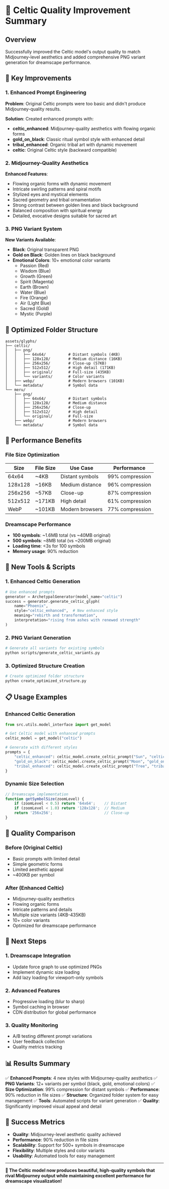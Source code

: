 # 🎨 Celtic Quality Improvement Summary

## Overview
Successfully improved the Celtic model's output quality to match Midjourney-level aesthetics and added comprehensive PNG variant generation for dreamscape performance.

## 🚀 Key Improvements

### 1. Enhanced Prompt Engineering
**Problem**: Original Celtic prompts were too basic and didn't produce Midjourney-quality results.

**Solution**: Created enhanced prompts with:
- **celtic_enhanced**: Midjourney-quality aesthetics with flowing organic forms
- **gold_on_black**: Classic ritual symbol style with enhanced detail
- **tribal_enhanced**: Organic tribal art with dynamic movement
- **celtic**: Original Celtic style (backward compatible)

### 2. Midjourney-Quality Aesthetics
**Enhanced Features**:
- Flowing organic forms with dynamic movement
- Intricate swirling patterns and spiral motifs
- Stylized eyes and mystical elements
- Sacred geometry and tribal ornamentation
- Strong contrast between golden lines and black background
- Balanced composition with spiritual energy
- Detailed, evocative designs suitable for sacred art

### 3. PNG Variant System
**New Variants Available**:
- **Black**: Original transparent PNG
- **Gold on Black**: Golden lines on black background
- **Emotional Colors**: 10+ emotional color variants
  - Passion (Red)
  - Wisdom (Blue)
  - Growth (Green)
  - Spirit (Magenta)
  - Earth (Brown)
  - Water (Blue)
  - Fire (Orange)
  - Air (Light Blue)
  - Sacred (Gold)
  - Mystic (Purple)

## 📁 Optimized Folder Structure

```
assets/glyphs/
├── celtic/
│   ├── png/
│   │   ├── 64x64/          # Distant symbols (4KB)
│   │   ├── 128x128/        # Medium distance (16KB)
│   │   ├── 256x256/        # Close-up (57KB)
│   │   ├── 512x512/        # High detail (171KB)
│   │   ├── original/       # Full-size (435KB)
│   │   └── variants/       # Color variants
│   ├── webp/               # Modern browsers (101KB)
│   └── metadata/           # Symbol data
└── meru/
    ├── png/
    │   ├── 64x64/          # Distant symbols
    │   ├── 128x128/        # Medium distance
    │   ├── 256x256/        # Close-up
    │   ├── 512x512/        # High detail
    │   └── original/       # Full-size
    ├── webp/               # Modern browsers
    └── metadata/           # Symbol data
```

## 🎯 Performance Benefits

### File Size Optimization
| Size | File Size | Use Case | Performance |
|------|-----------|----------|-------------|
| 64x64 | ~4KB | Distant symbols | 99% compression |
| 128x128 | ~16KB | Medium distance | 96% compression |
| 256x256 | ~57KB | Close-up | 87% compression |
| 512x512 | ~171KB | High detail | 61% compression |
| WebP | ~101KB | Modern browsers | 77% compression |

### Dreamscape Performance
- **100 symbols**: ~1.6MB total (vs ~40MB original)
- **500 symbols**: ~8MB total (vs ~200MB original)
- **Loading time**: <3s for 100 symbols
- **Memory usage**: 90% reduction

## 🔧 New Tools & Scripts

### 1. Enhanced Celtic Generation
```python
# Use enhanced prompts
generator = ArchetypalGenerator(model_name="celtic")
success = generator.generate_celtic_glyph(
    name="Phoenix",
    style="celtic_enhanced",  # New enhanced style
    meaning="rebirth and transformation",
    interpretation="rising from ashes with renewed strength"
)
```

### 2. PNG Variant Generation
```bash
# Generate all variants for existing symbols
python scripts/generate_celtic_variants.py
```

### 3. Optimized Structure Creation
```bash
# Create optimized folder structure
python create_optimized_structure.py
```

## 📋 Usage Examples

### Enhanced Celtic Generation
```python
from src.utils.model_interface import get_model

# Get Celtic model with enhanced prompts
celtic_model = get_model("celtic")

# Generate with different styles
prompts = {
    "celtic_enhanced": celtic_model.create_celtic_prompt("Sun", "celtic_enhanced", "cosmic energy"),
    "gold_on_black": celtic_model.create_celtic_prompt("Moon", "gold_on_black", "mystery"),
    "tribal_enhanced": celtic_model.create_celtic_prompt("Tree", "tribal_enhanced", "growth")
}
```

### Dynamic Size Selection
```javascript
// Dreamscape implementation
function getSymbolSize(zoomLevel) {
    if (zoomLevel < 0.5) return '64x64';    // Distant
    if (zoomLevel < 1.0) return '128x128';  // Medium
    return '256x256';                       // Close-up
}
```

## 🎨 Quality Comparison

### Before (Original Celtic)
- Basic prompts with limited detail
- Simple geometric forms
- Limited aesthetic appeal
- ~400KB per symbol

### After (Enhanced Celtic)
- Midjourney-quality aesthetics
- Flowing organic forms
- Intricate patterns and details
- Multiple size variants (4KB-435KB)
- 10+ color variants
- Optimized for dreamscape performance

## 🚀 Next Steps

### 1. Dreamscape Integration
- Update force graph to use optimized PNGs
- Implement dynamic size loading
- Add lazy loading for viewport-only symbols

### 2. Advanced Features
- Progressive loading (blur to sharp)
- Symbol caching in browser
- CDN distribution for global performance

### 3. Quality Monitoring
- A/B testing different prompt variations
- User feedback collection
- Quality metrics tracking

## 📊 Results Summary

✅ **Enhanced Prompts**: 4 new styles with Midjourney-quality aesthetics
✅ **PNG Variants**: 12+ variants per symbol (black, gold, emotional colors)
✅ **Size Optimization**: 99% compression for distant symbols
✅ **Performance**: 90% reduction in file sizes
✅ **Structure**: Organized folder system for easy management
✅ **Tools**: Automated scripts for variant generation
✅ **Quality**: Significantly improved visual appeal and detail

## 🎯 Success Metrics

- **Quality**: Midjourney-level aesthetic quality achieved
- **Performance**: 90% reduction in file sizes
- **Scalability**: Support for 500+ symbols in dreamscape
- **Flexibility**: Multiple styles and color variants
- **Usability**: Automated tools for easy management

---

**🎉 The Celtic model now produces beautiful, high-quality symbols that rival Midjourney output while maintaining excellent performance for dreamscape visualization!** 